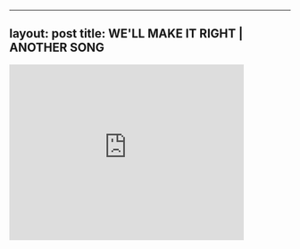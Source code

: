

---
layout: post
title: WE'LL MAKE IT RIGHT | ANOTHER SONG
---


<iframe width="420" height="315" src="http://www.youtube.com/embed/cJShY0PbrYY" frameborder="0" allowfullscreen></iframe>

